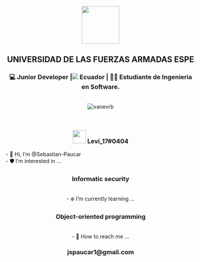 </div>
<p align="center">
<img width="100px" src="https://avatars.githubusercontent.com/u/67701134?s=60&v=4"/>
<br>
<div align="center">	
<h2>UNIVERSIDAD DE LAS FUERZAS ARMADAS ESPE</h2>
<div align="center">
<h3>💻 Junior Developer |<img src="https://img.icons8.com/color/20/000000/ecuador-circular.png"/> Ecuador | 👩‍💼  Estudiante de Ingenieria en Software.</h3>
<br>
<img src=https://github-readme-stats.vercel.app/api?username=sebastian-paucar&show_icons=true&theme=tokyonight alt=vanevrb />
</p>
<br>
<h3> <img src="https://img.icons8.com/plasticine/100/000000/discord-new-logo.png" width="35px">   Levi_17#0404    </h3>
<p style = "font-family:courier,arial,helvética;">
<p align="left">
- 👋 Hi, I’m @Sebastian-Paucar
<br>
- 🛡️ I’m interested in ... <h3>Informatic security</h3>
<br>
- ❄️ I’m currently learning ... <h3>Object-oriented programming</h3>
<br>
- 📧 How to reach me ... <h3>jspaucar1@gmail.com</h3>
</p>
<div align="center">

</div>
<!---
Sebastian-Paucar/Sebastian-Paucar is a ✨ special ✨ repository because its `README.md` (this file) appears on your GitHub profile.
You can click the Preview link to take a look at your changes.
--->
